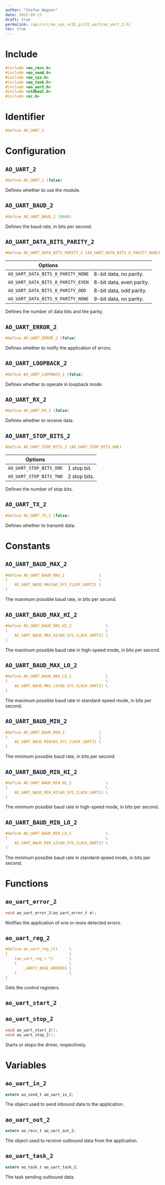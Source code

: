 ```yaml
---
author: "Stefan Wagner"
date: 2022-09-23
draft: true
permalink: /api/src/ao_sys_xc32_pic32_uart/ao_uart_2.h/
toc: true
---
```


# Include

```c
#include <ao_recv.h>
#include <ao_send.h>
#include <ao_sys.h>
#include <ao_task.h>
#include <ao_uart.h>
#include <stdbool.h>
#include <xc.h>
```

# Identifier

```c
#define AO_UART_2
```

# Configuration

## `AO_UART_2`

```c
#define AO_UART_2 (false)
```

Defines whether to use the module.

## `AO_UART_BAUD_2`

```c
#define AO_UART_BAUD_2 (9600)
```

Defines the baud rate, in bits per second.

## `AO_UART_DATA_BITS_PARITY_2`

```c
#define AO_UART_DATA_BITS_PARITY_2 (AO_UART_DATA_BITS_8_PARITY_NONE)
```

| Options                           |                          |
|-----------------------------------|--------------------------|
| `AO_UART_DATA_BITS_8_PARITY_NONE` | 8-bit data, no parity.   |
| `AO_UART_DATA_BITS_8_PARITY_EVEN` | 8-bit data, even parity. |
| `AO_UART_DATA_BITS_8_PARITY_ODD`  | 8-bit data, odd parity.  |
| `AO_UART_DATA_BITS_9_PARITY_NONE` | 9-bit data, no parity.   |

Defines the number of data bits and the parity.

## `AO_UART_ERROR_2`

```c
#define AO_UART_ERROR_2 (false)
```

Defines whether to notify the application of errors.

## `AO_UART_LOOPBACK_2`

```c
#define AO_UART_LOOPBACK_2 (false)
```

Defines whether to operate in loopback mode.

## `AO_UART_RX_2`

```c
#define AO_UART_RX_2 (false)
```

Defines whether to receive data.

## `AO_UART_STOP_BITS_2`

```c
#define AO_UART_STOP_BITS_2 (AO_UART_STOP_BITS_ONE)
```

| Options                 |              |
|-------------------------|--------------|
| `AO_UART_STOP_BITS_ONE` | 1 stop bit.  |
| `AO_UART_STOP_BITS_TWO` | 2 stop bits. |

Defines the number of stop bits.

## `AO_UART_TX_2`

```c
#define AO_UART_TX_2 (false)
```

Defines whether to transmit data.

# Constants

## `AO_UART_BAUD_MAX_2`

```c
#define AO_UART_BAUD_MAX_2               \
(                                        \
    AO_UART_BAUD_MAX(AO_SYS_CLOCK_UART2) \
)
```

The maximum possible baud rate, in bits per second.

## `AO_UART_BAUD_MAX_HI_2`

```c
#define AO_UART_BAUD_MAX_HI_2               \
(                                           \
    AO_UART_BAUD_MAX_HI(AO_SYS_CLOCK_UART2) \
)
```

The maximum possible baud rate in high-speed mode, in bits per second.

## `AO_UART_BAUD_MAX_LO_2`

```c
#define AO_UART_BAUD_MAX_LO_2               \
(                                           \
    AO_UART_BAUD_MAX_LO(AO_SYS_CLOCK_UART2) \
)
```

The maximum possible baud rate in standard-speed mode, in bits per second.

## `AO_UART_BAUD_MIN_2`

```c
#define AO_UART_BAUD_MIN_2               \
(                                        \
    AO_UART_BAUD_MIN(AO_SYS_CLOCK_UART2) \
)
```

The minimum possible baud rate, in bits per second.

## `AO_UART_BAUD_MIN_HI_2`

```c
#define AO_UART_BAUD_MIN_HI_2               \
(                                           \
    AO_UART_BAUD_MIN_HI(AO_SYS_CLOCK_UART2) \
)
```

The minimum possible baud rate in high-speed mode, in bits per second.

## `AO_UART_BAUD_MIN_LO_2`

```c
#define AO_UART_BAUD_MIN_LO_2               \
(                                           \
    AO_UART_BAUD_MIN_LO(AO_SYS_CLOCK_UART2) \
)
```

The minimum possible baud rate in standard-speed mode, in bits per second.

# Functions

## `ao_uart_error_2`

```c
void ao_uart_error_2(ao_uart_error_t e);
```

Notifies the application of one or more detected errors.

## `ao_uart_reg_2`

```c
#define ao_uart_reg_2()     \
(                           \
    (ao_uart_reg_t *)       \
    (                       \
        _UART2_BASE_ADDRESS \
    )                       \
)
```

Gets the control registers.

## `ao_uart_start_2`
## `ao_uart_stop_2`

```c
void ao_uart_start_2();
void ao_uart_stop_2();
```

Starts or stops the driver, respectively.

# Variables

## `ao_uart_in_2`

```c
extern ao_send_t ao_uart_in_2;
```

The object used to send inbound data to the application.

## `ao_uart_out_2`

```c
extern ao_recv_t ao_uart_out_2;
```

The object used to receive outbound data from the application.

## `ao_uart_task_2`

```c
extern ao_task_t ao_uart_task_2;
```

The task sending outbound data.
